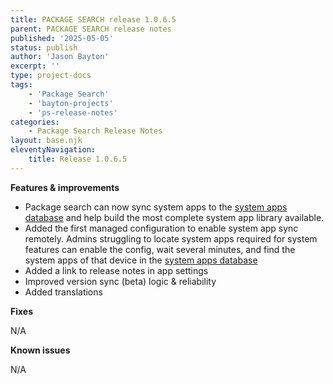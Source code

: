 ```yaml
---
title: PACKAGE SEARCH release 1.0.6.5
parent: PACKAGE SEARCH release notes
published: '2025-05-05'
status: publish
author: 'Jason Bayton'
excerpt: ''
type: project-docs
tags: 
    - 'Package Search'
    - 'bayton-projects'
    - 'ps-release-notes'
categories: 
    - Package Search Release Notes
layout: base.njk
eleventyNavigation: 
    title: Release 1.0.6.5
---
```


**Features & improvements**

- Package search can now sync system apps to the [system apps database](/android/android-system-app-database/) and help build the most complete system app library available.
- Added the first managed configuration to enable system app sync remotely. Admins struggling to locate system apps required for system features can enable the config, wait several minutes, and find the system apps of that device in the [system apps database](/android/android-system-app-database/)
- Added a link to release notes in app settings
- Improved version sync (beta) logic & reliability
- Added translations

**Fixes**

N/A

**Known issues**

N/A